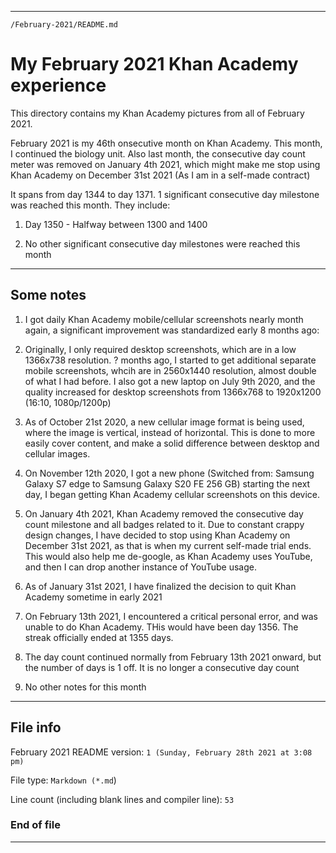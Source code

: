 
***

`/February-2021/README.md`

# My February 2021 Khan Academy experience

This directory contains my Khan Academy pictures from all of February 2021.

February 2021 is my 46th onsecutive month on Khan Academy. This month, I continued the biology unit. Also last month, the consecutive day count meter was removed on January 4th 2021, which might make me stop using Khan Academy on December 31st 2021 (As I am in a self-made contract)

It spans from day 1344 to day 1371. 1 significant consecutive day milestone was reached this month. They include:

1. Day 1350 - Halfway between 1300 and 1400

2. No other significant consecutive day milestones were reached this month

***

## Some notes

1. I got daily Khan Academy mobile/cellular screenshots nearly month again, a significant improvement was standardized early 8 months ago:

2. Originally, I only required desktop screenshots, which are in a low 1366x738 resolution. ? months ago, I started to get additional separate mobile screenshots, whcih are in 2560x1440 resolution, almost double of what I had before. I also got a new laptop on July 9th 2020, and the quality increased for desktop screenshots from 1366x768 to 1920x1200 (16:10, 1080p/1200p)

3. As of October 21st 2020, a new cellular image format is being used, where the image is vertical, instead of horizontal. This is done to more easily cover content, and make a solid difference between desktop and cellular images.

4. On November 12th 2020, I got a new phone (Switched from: Samsung Galaxy S7 edge to Samsung Galaxy S20 FE 256 GB) starting the next day, I began getting Khan Academy cellular screenshots on this device.

5. On January 4th 2021, Khan Academy removed the consecutive day count milestone and all badges related to it. Due to constant crappy design changes, I have decided to stop using Khan Academy on December 31st 2021, as that is when my current self-made trial ends. This would also help me de-google, as Khan Academy uses YouTube, and then I can drop another instance of YouTube usage.

6. As of January 31st 2021, I have finalized the decision to quit Khan Academy sometime in early 2021

7. On February 13th 2021, I encountered a critical personal error, and was unable to do Khan Academy. THis would have been day 1356. The streak officially ended at 1355 days.

8. The day count continued normally from February 13th 2021 onward, but the number of days is 1 off. It is no longer a consecutive day count

9. No other notes for this month

***

## File info

February 2021 README version: `1 (Sunday, February 28th 2021 at 3:08 pm)`

File type: `Markdown (*.md`)

Line count (including blank lines and compiler line): `53`

### End of file

***
